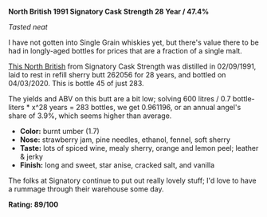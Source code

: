 **North British 1991 Signatory Cask Strength 28 Year / 47.4%**

*Tasted neat*

I have not gotten into Single Grain whiskies yet, but there's value there to be had in longly-aged bottles for prices that are a fraction of a single malt.

[This North British](https://www.whiskybase.com/whiskies/whisky/157056/north-british-1991-sv) from Signatory Cask Strength was distilled in 02/09/1991, laid to rest in refill sherry butt 262056 for 28 years, and bottled on 04/03/2020.  This is bottle 45 of just 283.

The yields and ABV on this butt are a bit low; solving 600 litres / 0.7 bottle-liters * x^28 years = 283 bottles, we get 0.961196, or an annual angel's share of 3.9%, which seems higher than average.

* **Color:** burnt umber (1.7)
* **Nose:** strawberry jam, pine needles, ethanol, fennel, soft sherry
* **Taste:** lots of spiced wine, mealy sherry, orange and lemon peel; leather & jerky
* **Finish:** long and sweet, star anise, cracked salt, and vanilla

The folks at Signatory continue to put out really lovely stuff; I'd love to have a rummage through their warehouse some day.

**Rating: 89/100**